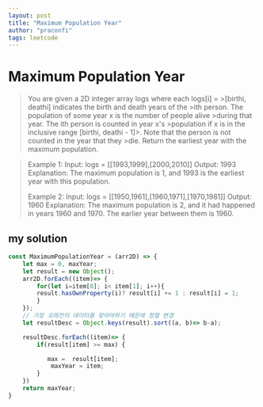 ```yaml
---
layout: post
title: "Maximum Population Year"
author: "praconfi"
tags: leetcode
---
```


# Maximum Population Year
>You are given a 2D integer array logs where each logs[i] = >[birthi, deathi] indicates the birth and death years of the >ith person.
>The population of some year x is the number of people alive >during that year. The ith person is counted in year x's >population if x is in the inclusive range [birthi, deathi - 1]>. Note that the person is not counted in the year that they >die.
>Return the earliest year with the maximum population.

>Example 1:
>Input: logs = [[1993,1999],[2000,2010]]
>Output: 1993
>Explanation: The maximum population is 1, and 1993 is the earliest year with this population.
>
>Example 2:
>Input: logs = [[1950,1961],[1960,1971],[1970,1981]]
>Output: 1960
>Explanation: 
>The maximum population is 2, and it had happened in years 1960 and 1970.
>The earlier year between them is 1960.
## my solution
```js
const MaximumPopulationYear = (arr2D) => {
	let max = 0, maxYear;
	let result = new Object();
	arr2D.forEach((item)=> {
	    for(let i=item[0]; i< item[1]; i++){
		result.hasOwnProperty(i)? result[i] += 1 : result[i] = 1;
	    }
	});  
	// 가장 오래전의 데이터를 찾아야하기 때문에 정렬 변경
    let resultDesc = Object.keys(result).sort((a, b)=> b-a);

	resultDesc.forEach((item)=> {
	    if(result[item] >= max) {

	       max =  result[item];
		    maxYear = item;
	    }
	})
	return maxYear;
}
```